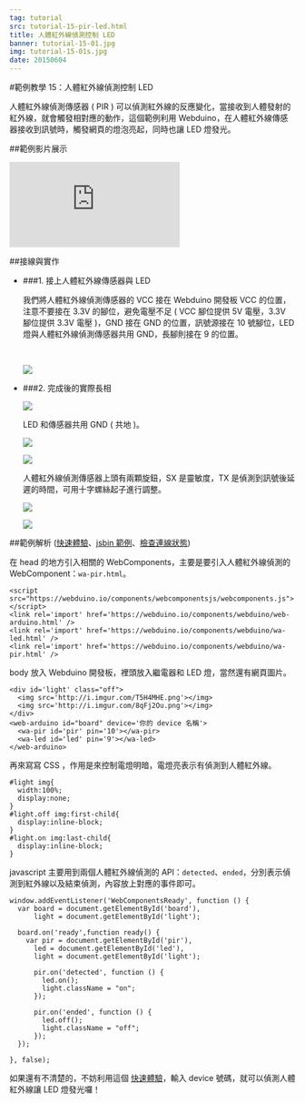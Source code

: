 ```yaml
---
tag: tutorial
src: tutorial-15-pir-led.html
title: 人體紅外線偵測控制 LED
banner: tutorial-15-01.jpg
img: tutorial-15-01s.jpg
date: 20150604
---
```


<!-- @@master  = ../../_layout.html-->

<!-- @@block  =  meta-->

<title>範例教學 15：人體紅外線偵測控制 LED :::: Webduino = Web × Arduino</title>

<meta name="description" content="人體紅外線偵測傳感器 ( PIR ) 可以偵測紅外線的反應變化，當接收到人體發射的紅外線，就會觸發相對應的動作，這個範例利用 Webduino，在人體紅外線傳感器接收到訊號時，觸發網頁的燈泡亮起，同時也讓 LED 燈發光。">

<meta itemprop="description" content="人體紅外線偵測傳感器 ( PIR ) 可以偵測紅外線的反應變化，當接收到人體發射的紅外線，就會觸發相對應的動作，這個範例利用 Webduino，在人體紅外線傳感器接收到訊號時，觸發網頁的燈泡亮起，同時也讓 LED 燈發光。">

<meta property="og:description" content="人體紅外線偵測傳感器 ( PIR ) 可以偵測紅外線的反應變化，當接收到人體發射的紅外線，就會觸發相對應的動作，這個範例利用 Webduino，在人體紅外線傳感器接收到訊號時，觸發網頁的燈泡亮起，同時也讓 LED 燈發光。">

<meta property="og:title" content="範例教學 15：人體紅外線偵測控制 LED" >

<meta property="og:url" content="https://webduino.io/tutorials/tutorial-15-pir-led.html">

<meta property="og:image" content="https://webduino.io/img/tutorials/tutorial-15-01s.jpg">

<meta itemprop="image" content="https://webduino.io/img/tutorials/tutorial-15-01s.jpg">

<include src="../_include-tutorials.html"></include>

<!-- @@close-->

<!-- @@block  =  tutorials-->

#範例教學 15：人體紅外線偵測控制 LED

人體紅外線偵測傳感器 ( PIR ) 可以偵測紅外線的反應變化，當接收到人體發射的紅外線，就會觸發相對應的動作，這個範例利用 Webduino，在人體紅外線傳感器接收到訊號時，觸發網頁的燈泡亮起，同時也讓 LED 燈發光。

##範例影片展示

<iframe class="youtube" src="https://www.youtube.com/embed/3z5tNTgeVxc" frameborder="0" allowfullscreen></iframe>

##接線與實作

- ###1. 接上人體紅外線傳感器與 LED

	我們將人體紅外線偵測傳感器的 VCC 接在 Webduino 開發板 VCC 的位置，注意不要接在 3.3V 的腳位，避免電壓不足 ( VCC 腳位提供 5V 電壓，3.3V 腳位提供 3.3V 電壓 )，GND 接在 GND 的位置，訊號源接在 10 號腳位，LED 燈與人體紅外線偵測傳感器共用 GND，長腳則接在 9 的位置。

	<br/>

	![](../img/tutorials/tutorial-15-02.jpg)

- ###2. 完成後的實際長相

	![](../img/tutorials/tutorial-15-03.jpg)

	LED 和傳感器共用 GND ( 共地 )。

	![](../img/tutorials/tutorial-15-04.jpg)

	![](../img/tutorials/tutorial-15-05.jpg)

	人體紅外線偵測傳感器上頭有兩顆旋鈕，SX 是靈敏度，TX 是偵測到訊號後延遲的時間，可用十字螺絲起子進行調整。

	![](../img/tutorials/tutorial-15-06.jpg)

	![](../img/tutorials/tutorial-15-07.jpg)


##範例解析 ([快速體驗](http://webduinoio.github.io/samples/content/pir-led/index.html)、[jsbin 範例](http://bin.webduino.io/poti/edit?html,js,output)、[檢查連線狀態](https://webduino.io/device.html))

在 head 的地方引入相關的 WebComponents，主要是要引入人體紅外線偵測的 WebComponent：`wa-pir.html`。

	<script src="https://webduino.io/components/webcomponentsjs/webcomponents.js"></script>
	<link rel='import' href='https://webduino.io/components/webduino/web-arduino.html' />
	<link rel='import' href='https://webduino.io/components/webduino/wa-led.html' />
	<link rel='import' href='https://webduino.io/components/webduino/wa-pir.html' />

body 放入 Webduino 開發板，裡頭放入繼電器和 LED 燈，當然還有網頁圖片。

	<div id='light' class="off">
	  <img src='http://i.imgur.com/T5H4MHE.png'></img>
	  <img src='http://i.imgur.com/8qFj2Ou.png'></img>
	</div>
	<web-arduino id="board" device='你的 device 名稱'>
	  <wa-pir id='pir' pin='10'></wa-pir>
	  <wa-led id='led' pin='9'></wa-led>
	</web-arduino>

再來寫寫 CSS ，作用是來控制電燈明暗，電燈亮表示有偵測到人體紅外線。

	#light img{
	  width:100%;
	  display:none;
	}
	#light.off img:first-child{
	  display:inline-block;
	}
	#light.on img:last-child{
	  display:inline-block;
	}

javascript 主要用到兩個人體紅外線偵測的 API：`detected`、`ended`，分別表示偵測到紅外線以及結束偵測，內容放上對應的事件即可。

	window.addEventListener('WebComponentsReady', function () {
	  var board = document.getElementById('board'),
	      light = document.getElementById('light');
	  
	  board.on('ready',function ready() {
	    var pir = document.getElementById('pir'),
	      led = document.getElementById('led'),
	      light = document.getElementById('light');

	      pir.on('detected', function () {
	        led.on();
	        light.className = "on";
	      });

	      pir.on('ended', function () {
	        led.off();
	        light.className = "off";
	      });
	  });
	   
	}, false);

如果還有不清楚的，不妨利用這個 [快速體驗](http://webduinoio.github.io/samples/content/pir-led/index.html)，輸入 device 號碼，就可以偵測人體紅外線讓 LED 燈發光囉！


<!-- @@close-->